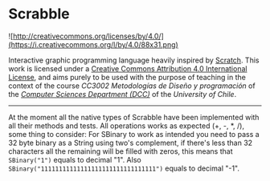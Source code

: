 # Scrabble

![http://creativecommons.org/licenses/by/4.0/](https://i.creativecommons.org/l/by/4.0/88x31.png)

Interactive graphic programming language heavily inspired by 
[Scratch](https://scratch.mit.edu).
This work is licensed under a
[Creative Commons Attribution 4.0 International License](http://creativecommons.org/licenses/by/4.0/), 
and aims purely to be used with the purpose of teaching in the context of the course 
_CC3002 Metodologías de Diseño y programación_ of the 
[_Computer Sciences Department (DCC)_](https://www.dcc.uchile.cl) of the 
_University of Chile_.

---

At the moment all the native types of Scrabble have been implemented with all their methods and tests.
All operations works as expected (+, -, *, /), some thing to consider: For SBinary to work as intended you need to pass a 32 byte binary as a String using two's complement, if there's less than 32 characters all the remaining will be filled with zeros, this means that `SBinary("1")` equals to decimal "1". Also `SBinary("11111111111111111111111111111111")` equals to decimal "-1".
